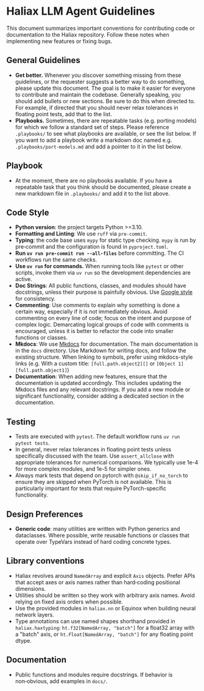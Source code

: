 # Haliax LLM Agent Guidelines

This document summarizes important conventions for contributing code or documentation to the Haliax
repository. Follow these notes when implementing new features or fixing bugs.

## General Guidelines

* **Get better.** Whenever you discover something missing from these guidelines, or the requester
  suggests a better way to do something, please update this document. The goal is to make it easier for
  everyone to contribute and maintain the codebase. Generally speaking, you should add bullets or new sections.
  Be sure to do this when directed to. For example, if directed that you should never relax tolerances in
  floating point tests, add that to the list.
* **Playbooks.** Sometimes, there are repeatable tasks (e.g. porting models) for which we follow a standard set of steps.
  Please reference `.playbooks/` to see what playbooks are available, or see the list below. If you want to add a playbook
  write a markdown doc named e.g. `.playbooks/port-models.md` and add a pointer to it in the list below.

## Playbook

- At the moment, there are no playbooks available. If you have a repeatable task that you think
  should be documented, please create a new markdown file in `.playbooks/` and add it to the list above.

## Code Style

* **Python version**: the project targets Python >=3.10.
* **Formatting and Linting**: We use `ruff` via `pre-commit`.
* **Typing**: the code base uses `mypy` for static type checking. `mypy` is run by pre‑commit and the
  configuration is found in `pyproject.toml`.
* **Run `uv run pre-commit run --all-files`** before committing. The CI workflows run the same checks.
* **Use `uv run` for commands.** When running tools like `pytest` or other scripts, invoke them via `uv run` so the development dependencies are active.
* **Doc Strings**: All public functions, classes, and modules should have docstrings, unless
  their purpose is painfully obvious. Use
  [Google style](https://google.github.io/styleguide/pyguide.html#38-comments-and-docstrings) for
  consistency.
* **Commenting**: Use comments to explain why something is done a certain way, especially if it is not
  immediately obvious. Avoid commenting on every line of code; focus on the intent and purpose of
  complex logic. Demarcating logical groups of code with comments is encouraged, unless it is better
  to refactor the code into smaller functions or classes.
* **Mkdocs**: We use [Mkdocs](https://www.mkdocs.org/) for documentation. The main documentation is in
  the `docs` directory. Use Markdown for writing docs, and follow the existing structure. When linking to
  symbols, prefer using mkdocs-style links (e.g. With a custom title: `[full.path.object2][]` or
  `[Object 1][full.path.object1]`)
* **Documentation**: When adding new features, ensure that the documentation is updated accordingly.
  This includes updating the Mkdocs files and any relevant docstrings. If you add a new module or
  significant functionality, consider adding a dedicated section in the documentation.

## Testing

* Tests are executed with `pytest`. The default workflow runs `uv run pytest tests`.
* In general, never relax tolerances in floating point tests unless specifically discussed with the
  team. Use `assert_allclose` with appropriate tolerances for numerical comparisons. We typically use
  1e-4 for more complex modules, and 1e-5 for simpler ones.
* Always mark tests that depend on pytorch with `@skip_if_no_torch` to ensure they are skipped
  when PyTorch is not available. This is particularly important for tests that require PyTorch-specific
  functionality.


## Design Preferences

* **Generic code**: many utilities are written with Python generics and dataclasses. Where possible,
  write reusable functions or classes that operate over TypeVars instead of hard coding concrete types.

## Library conventions
- Haliax revolves around `NamedArray` and explicit `Axis` objects. Prefer APIs that accept
  axes or axis names rather than hard‑coding positional dimensions.
- Utilities should be written so they work with arbitrary axis names. Avoid relying on
  fixed axis orders when possible.
- Use the provided modules in `haliax.nn` or Equinox when building neural network layers.
- Type annotations can use named shapes shorthand provided in `haliax.haxtyping`: `ht.f32[NamedArray, "batch"]`
  for a float32 array with a "batch" axis, or `ht.Float[NamedArray, "batch"]` for any floating point dtype.

## Documentation
- Public functions and modules require docstrings. If behavior is non‑obvious,
  add examples in `docs/`.
